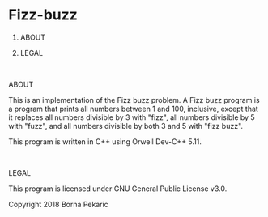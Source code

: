 # Fizz-buzz

1. ABOUT

2. LEGAL

<br/>

ABOUT

This is an implementation of the Fizz buzz problem. A Fizz buzz program is a program that prints all numbers between 1 and 100, inclusive, except that it replaces all numbers divisible by 3 with "fizz", all numbers divisible by 5 with "fuzz", and all numbers divisible by both 3 and 5 with "fizz buzz".

This program is written in C++ using Orwell Dev-C++ 5.11.

<br/>

LEGAL

This program is licensed under GNU General Public License v3.0.

Copyright 2018 Borna Pekaric
